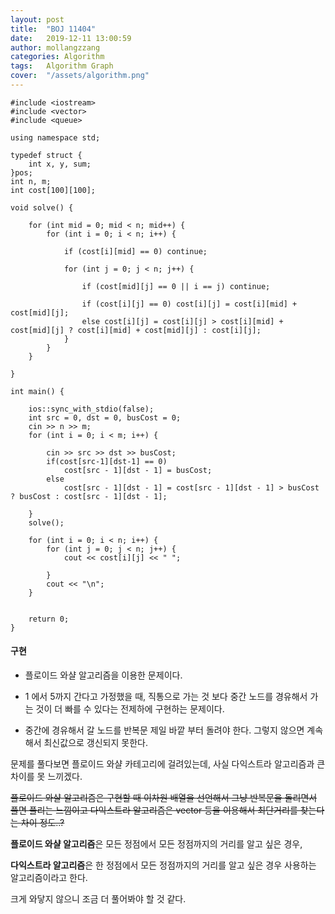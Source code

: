 ```yaml
---
layout: post
title:  "BOJ 11404"
date:   2019-12-11 13:00:59
author: mollangzzang
categories: Algorithm
tags:	Algorithm Graph
cover:  "/assets/algorithm.png"
---
```


```
#include <iostream>
#include <vector>
#include <queue>

using namespace std;

typedef struct {
	int x, y, sum;
}pos;
int n, m;
int cost[100][100];

void solve() {

	for (int mid = 0; mid < n; mid++) {
		for (int i = 0; i < n; i++) {

			if (cost[i][mid] == 0) continue;

			for (int j = 0; j < n; j++) {

				if (cost[mid][j] == 0 || i == j) continue;

				if (cost[i][j] == 0) cost[i][j] = cost[i][mid] + cost[mid][j];
				else cost[i][j] = cost[i][j] > cost[i][mid] + cost[mid][j] ? cost[i][mid] + cost[mid][j] : cost[i][j];
			}
		}
	}

}

int main() {

	ios::sync_with_stdio(false);
	int src = 0, dst = 0, busCost = 0;
	cin >> n >> m;
	for (int i = 0; i < m; i++) {

		cin >> src >> dst >> busCost;
		if(cost[src-1][dst-1] == 0)
			cost[src - 1][dst - 1] = busCost;
		else
			cost[src - 1][dst - 1] = cost[src - 1][dst - 1] > busCost ? busCost : cost[src - 1][dst - 1];

	}
	solve();

	for (int i = 0; i < n; i++) {
		for (int j = 0; j < n; j++) {
			cout << cost[i][j] << " ";

		}
		cout << "\n";
	}
	

	return 0;
}

```

#### 구현

- 플로이드 와샬 알고리즘을 이용한 문제이다.

- 1 에서 5까지 간다고 가정했을 때, 직통으로 가는 것 보다 중간 노드를 경유해서 가는 것이 더 빠를 수 있다는 전제하에 구현하는 문제이다.

- 중간에 경유해서 갈 노드를 반복문 제일 바깥 부터 돌려야 한다. 그렇지 않으면 계속 해서 최신값으로 갱신되지 못한다.

문제를 풀다보면 플로이드 와샬 카테고리에 걸려있는데, 사실 다익스트라 알고리즘과 큰 차이를 못 느끼겠다.

~~플로이드 와샬 알고리즘은 구현할 때 이차원 배열을 선언해서 그냥 반복문을 돌리면서 풀면 풀리는 느낌이고 다익스트라 알고리즘은 vector 등을 이용해서 최단거리를 찾는다는 차이 정도..?~~

**플로이드 와샬 알고리즘**은 모든 정점에서 모든 정점까지의 거리를 알고 싶은 경우,

**다익스트라 알고리즘**은 한 정점에서 모든 정점까지의 거리를 알고 싶은 경우 사용하는 알고리즘이라고 한다.

크게 와닿지 않으니 조금 더 풀어봐야 할 것 같다.